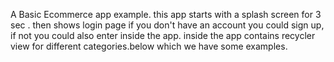 A Basic Ecommerce app example.
this app starts with a splash screen for 3 sec .
then shows login page if you don't have an account you could sign up, if not you could also enter inside the app.
inside the app contains recycler view for different categories.below which we have some examples.
